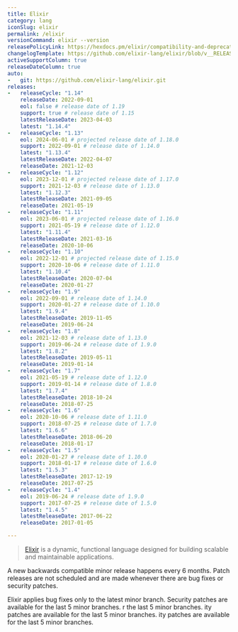 ```yaml
---
title: Elixir
category: lang
iconSlug: elixir
permalink: /elixir
versionCommand: elixir --version
releasePolicyLink: https://hexdocs.pm/elixir/compatibility-and-deprecations.html
changelogTemplate: https://github.com/elixir-lang/elixir/blob/v__RELEASE_CYCLE__/CHANGELOG.md
activeSupportColumn: true
releaseDateColumn: true
auto:
-   git: https://github.com/elixir-lang/elixir.git
releases:
-   releaseCycle: "1.14"
    releaseDate: 2022-09-01
    eol: false # release date of 1.19
    support: true # release date of 1.15
    latestReleaseDate: 2023-04-03
    latest: "1.14.4"
-   releaseCycle: "1.13"
    eol: 2024-06-01 # projected release date of 1.18.0
    support: 2022-09-01 # release date of 1.14.0
    latest: "1.13.4"
    latestReleaseDate: 2022-04-07
    releaseDate: 2021-12-03
-   releaseCycle: "1.12"
    eol: 2023-12-01 # projected release date of 1.17.0
    support: 2021-12-03 # release date of 1.13.0
    latest: "1.12.3"
    latestReleaseDate: 2021-09-05
    releaseDate: 2021-05-19
-   releaseCycle: "1.11"
    eol: 2023-06-01 # projected release date of 1.16.0
    support: 2021-05-19 # release date of 1.12.0
    latest: "1.11.4"
    latestReleaseDate: 2021-03-16
    releaseDate: 2020-10-06
-   releaseCycle: "1.10"
    eol: 2022-12-01 # projected release date of 1.15.0
    support: 2020-10-06 # release date of 1.11.0
    latest: "1.10.4"
    latestReleaseDate: 2020-07-04
    releaseDate: 2020-01-27
-   releaseCycle: "1.9"
    eol: 2022-09-01 # release date of 1.14.0
    support: 2020-01-27 # release date of 1.10.0
    latest: "1.9.4"
    latestReleaseDate: 2019-11-05
    releaseDate: 2019-06-24
-   releaseCycle: "1.8"
    eol: 2021-12-03 # release date of 1.13.0
    support: 2019-06-24 # release date of 1.9.0
    latest: "1.8.2"
    latestReleaseDate: 2019-05-11
    releaseDate: 2019-01-14
-   releaseCycle: "1.7"
    eol: 2021-05-19 # release date of 1.12.0
    support: 2019-01-14 # release date of 1.8.0
    latest: "1.7.4"
    latestReleaseDate: 2018-10-24
    releaseDate: 2018-07-25
-   releaseCycle: "1.6"
    eol: 2020-10-06 # release date of 1.11.0
    support: 2018-07-25 # release date of 1.7.0
    latest: "1.6.6"
    latestReleaseDate: 2018-06-20
    releaseDate: 2018-01-17
-   releaseCycle: "1.5"
    eol: 2020-01-27 # release date of 1.10.0
    support: 2018-01-17 # release date of 1.6.0
    latest: "1.5.3"
    latestReleaseDate: 2017-12-19
    releaseDate: 2017-07-25
-   releaseCycle: "1.4"
    eol: 2019-06-24 # release date of 1.9.0
    support: 2017-07-25 # release date of 1.5.0
    latest: "1.4.5"
    latestReleaseDate: 2017-06-22
    releaseDate: 2017-01-05

---
```


>[Elixir](https://elixir-lang.org/) is a dynamic, functional language designed for building scalable and maintainable applications.

A new backwards compatible minor release happens every 6 months. Patch releases are not scheduled and are made whenever there are bug fixes or security patches.

Elixir applies bug fixes only to the latest minor branch. Security patches are available for the last 5 minor branches.
r the last 5 minor branches.
ity patches are available for the last 5 minor branches.
ity patches are available for the last 5 minor branches.
